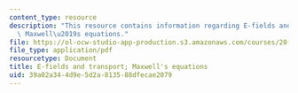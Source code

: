 ```yaml
---
content_type: resource
description: "This resource contains information regarding E-fields and transport;\
  \ Maxwell\u2019s equations."
file: https://ol-ocw-studio-app-production.s3.amazonaws.com/courses/20-430j-fields-forces-and-flows-in-biological-systems-fall-2015/39a02a344d9e5d2a813588dfecae2079_MIT20_430JF15_Lecture8.pdf
file_type: application/pdf
resourcetype: Document
title: E-fields and transport; Maxwell's equations
uid: 39a02a34-4d9e-5d2a-8135-88dfecae2079
---
```

